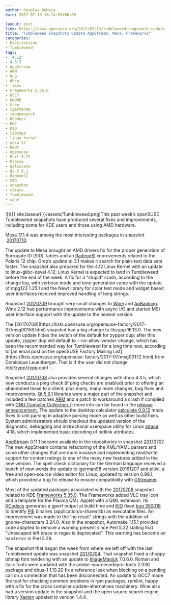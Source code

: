 ```yaml
---
author: Douglas DeMaio
date: 2017-07-13 10:14:59+00:00

layout: post
link: https://news.opensuse.org/2017/07/13/tumbleweed-snapshots-update-appstream-mesa-frameworks/
title: "Tumbleweed Snapshots Update AppStream, Mesa, Frameworks"
categories:
- Distribution
- Tumbleweed
tags:
- '4.12'
- 4.3.5
- AppStream
- ARM
- bug
- dhcp
- fixes
- Frameworks 5.35.0
- GCC7
- GNOME
- Grep
- igerman98
- imagemagick
- KCodecs
- KDE
- KIO
- libzypp
- linux kernel
- mesa 17
- Newt
- opensuse
- Perl 5.22
- Plasma
- qalculate
- Qt 5.9.1
- RadeonSI
- SID
- snapshot
- strace
- Tumbleweed
- wine
---
```

![]({{ site.baseurl }}/assets/Tumbleweed.png)This past week’s openSUSE Tumbleweed snapshots have produced several fixes and improvements, including some for KDE users and those using AMD hardware.

Mesa 17.1.4 was among the most interesting packages in snapshot  [20170710](https://lists.opensuse.org/opensuse-factory/2017-07/msg00193.html).

The update to Mesa brought an AMD drivers fix for the proper generation of Surrogate ID (SID) Tables and an [RadeonSI](https://www.x.org/wiki/RadeonFeature/) improvements related to the Polaris 12 chip. Grep’s update to 3.1 makes it search for plain-text data sets faster. The snapshot also prepared for the 4.12 Linux Kernel with an update to linux-glibc-devel 4.12; Linux Kernel is expected to land in Tumbleweed before the end of the week. A fix for a “stupid” crash, according to the change log, with verbose mode and tone generation came with the update of mpg123 1.25.1 and the Newt library for color text mode and widget based user interfaces received improved handling of long strings.

Snapshot [20170709](https://lists.opensuse.org/opensuse-factory/2017-07/msg00170.html) brought very small changes to [Wine](https://www.winehq.org) and [AqBanking](https://wiki.gnucash.org/wiki/AqBanking). Wine 2.12 had performance improvements with async I/O and started MSI user interface support with the update to the newest version.

<!-- more -->The [20170708](https://lists.opensuse.org/opensuse-factory/2017-07/msg00158.html) snapshot had a big change to libzypp 16.13.0. The new version update hides the switch of the default for zypper dup; after this update, zypper dup will default to --no-allow-vendor-change, which has been the recommended way for Tumbleweed for a long time now, according to [an email post on the openSUSE Factory Mailing List](https://lists.opensuse.org/opensuse-factory/2017-07/msg00172.html) from Dominique Leuenberger. That is if the user did not change /etc/zypp/zypp.conf -.

Snapshot [20170708](https://lists.opensuse.org/opensuse-factory/2017-07/msg00158.html) also provided several changes with dhcp 4.3.5, which now conducts a ping check (if ping checks are enabled) prior to offering an abandoned lease to a client; plus many, many more changes, bug fixes and improvements. [Qt 5.9.1](http://blog.qt.io/blog/2017/06/30/qt-5-9-1-released/) libraries were a major part of the snapshot and included a few patches [ARM](https://www.arm.com/) and a patch to workaround a crash if compiled with [GNU Compiler Collection 7](https://gcc.gnu.org/gcc-7/changes.html); more info can be found in the [release announcement.](http://blog.qt.io/blog/2017/06/30/qt-5-9-1-released/) The update to the desktop calculator [qalculate 0.9.12](https://qalculate.github.io/) made fixes to unit parsing in adaptive parsing mode as well as other build fixes. System administrators should checkout the updated version of the diagnostic, debugging and instructional userspace utility for Linux [strace](https://strace.io/)  4.18, which implemented basic decoding of netlink attributes.

[AppStream](https://www.freedesktop.org/wiki/Distributions/AppStream/) 0.11.1 became available in the repositories in snapshot [20170707](https://lists.opensuse.org/opensuse-factory/2017-07/msg00124.html). The new AppStream contains refactoring of the XML/YAML parsers and some other changes that are more invasive and implementing read/write support for content ratings is one of the many new features added in the new version. The spell check dictionary for the German language received a bunch of new words the update to [igerman98](https://www.j3e.de/ispell/igerman98/index_en.html) version 20161207 and pitivi, a free and open-source video editor for Linux, updated to version 0.98.1, which provided a bug fix release to ensure compatibility with [GStreamer](https://gstreamer.freedesktop.org/).

Most of the updated packages associated with the [20170706](https://lists.opensuse.org/opensuse-factory/2017-07/msg00112.html) snapshot related to KDE [Frameworks 5.35.0](https://www.kde.org/announcements/kde-frameworks-5.35.0.php). The Frameworks added VLC tray icon and a template for the Plasma QML Applet with a QML extension. Its [KCodecs](https://api.kde.org/frameworks/kcodecs/html/index.html) generates a gperf output at build time and [KIO](https://api.kde.org/frameworks/kio/html/index.html) fixed [bug 350018](https://bugs.kde.org/show_bug.cgi?id=350018) to identify [PIE](https://en.wikipedia.org/wiki/Position-independent_code) binaries (application/x-sharedlib) as executable files. An improvement was made to the 'no result' strings with the addition of gnome-characters 3.24.0. Also in the snapshot, Automake 1.15.1 provided code adapted to remove a warning present since Perl 5.22 stating that "Unescaped left brace in regex is deprecated". This warning has become an hard error in Perl 5.26.

The snapshot that began the week from where we left off with the last Tumbleweed update was snapshot [20170704](https://lists.opensuse.org/opensuse-factory/2017-07/msg00099.html). That snapshot fixed a choppy bitmap font rendering with an update to [ImageMagick](https://www.imagemagick.org/) 7.0.6.0. Roman and italic fonts were updated with the adobe-sourcecodepro-fonts 2.030 package and dbus-1 1.10.20 fix a reference leak when blocking on a pending call on a connection that has been disconnected. An update to GCC7 made the tool for checking common problems in rpm packages, rpmlint, happy with a fix for the cross compiler update-alternatives machinery. Wine also had a version update in the snapshot and the open source search engine library [Xapian](https://xapian.org/) updated to version 1.4.4.		
